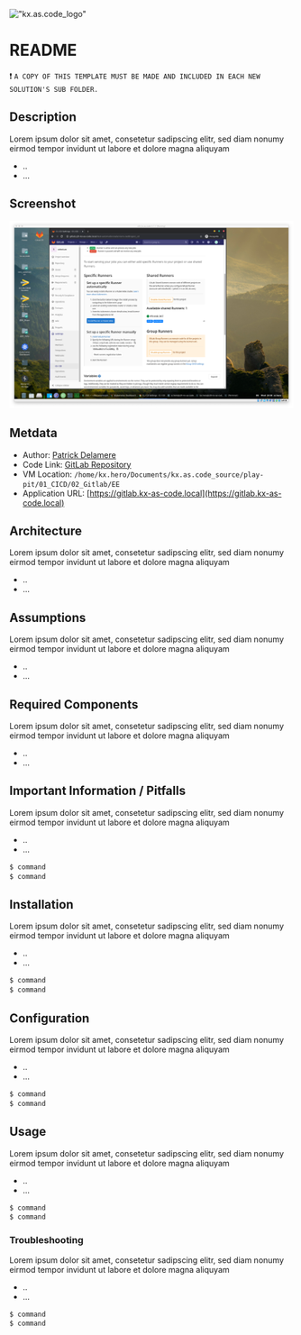 !["kx.as.code_logo"](../../../kxascode_logo_black_small.png "kx.as.code_logo")

# README
:exclamation: `A COPY OF THIS TEMPLATE MUST BE MADE AND INCLUDED IN EACH NEW SOLUTION'S SUB FOLDER.`

## Description
Lorem ipsum dolor sit amet, consetetur sadipscing elitr, sed diam nonumy eirmod tempor invidunt ut labore et dolore magna aliquyam
- ..
- ...

## Screenshot

!["screenshot"](screenshot_gitlab.png "screenshot")

## Metdata

- Author: [Patrick Delamere](mailto:patrick.g.delamere@accenture.com)
- Code Link: [GitLab Repository](https://dev.ares.accenture.com/gitlab/kx.as.code/kx.as.code/-/tree/master/play-pit/01_CICD/02_Gitlab/EE)
- VM Location: `/home/kx.hero/Documents/kx.as.code_source/play-pit/01_CICD/02_Gitlab/EE`
- Application URL: [https://gitlab.kx-as-code.local](https://gitlab.kx-as-code.local)

## Architecture
Lorem ipsum dolor sit amet, consetetur sadipscing elitr, sed diam nonumy eirmod tempor invidunt ut labore et dolore magna aliquyam
- ..
- ...


## Assumptions
Lorem ipsum dolor sit amet, consetetur sadipscing elitr, sed diam nonumy eirmod tempor invidunt ut labore et dolore magna aliquyam
- ..
- ...


## Required Components
Lorem ipsum dolor sit amet, consetetur sadipscing elitr, sed diam nonumy eirmod tempor invidunt ut labore et dolore magna aliquyam
- ..
- ...


## Important Information / Pitfalls
Lorem ipsum dolor sit amet, consetetur sadipscing elitr, sed diam nonumy eirmod tempor invidunt ut labore et dolore magna aliquyam
- ..
- ...
```bash
$ command
$ command
```

## Installation
Lorem ipsum dolor sit amet, consetetur sadipscing elitr, sed diam nonumy eirmod tempor invidunt ut labore et dolore magna aliquyam
- ..
- ...
```bash
$ command
$ command
```

## Configuration
Lorem ipsum dolor sit amet, consetetur sadipscing elitr, sed diam nonumy eirmod tempor invidunt ut labore et dolore magna aliquyam
- ..
- ...
```bash
$ command
$ command
```


## Usage

Lorem ipsum dolor sit amet, consetetur sadipscing elitr, sed diam nonumy eirmod tempor invidunt ut labore et dolore magna aliquyam
- ..
- ...
```bash
$ command
$ command
```

### Troubleshooting
Lorem ipsum dolor sit amet, consetetur sadipscing elitr, sed diam nonumy eirmod tempor invidunt ut labore et dolore magna aliquyam
- ..
- ...
```bash
$ command
$ command
```
